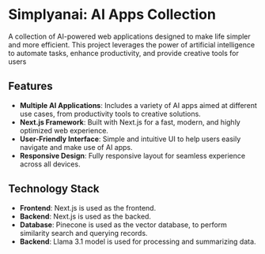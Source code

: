 # Simplyanai: AI Apps Collection

A collection of AI-powered web applications designed to make life simpler and more efficient. This project leverages the power of artificial intelligence to automate tasks, enhance productivity, and provide creative tools for users

## Features
- **Multiple AI Applications**: Includes a variety of AI apps aimed at different use cases, from productivity tools to creative solutions.
- **Next.js Framework**: Built with Next.js for a fast, modern, and highly optimized web experience.
- **User-Friendly Interface**: Simple and intuitive UI to help users easily navigate and make use of AI apps.
- **Responsive Design**: Fully responsive layout for seamless experience across all devices.

## Technology Stack
- **Frontend**: Next.js is used as the frontend.
- **Backend**: Next.js is used as the backed.
- **Database**: Pinecone is used as the vector database, to perform similarity search and querying records.
- **Backend**: Llama 3.1 model is used for processing and summarizing data.

